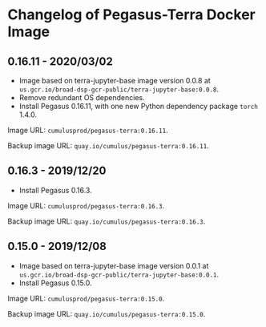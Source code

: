 # Changelog of Pegasus-Terra Docker Image

## 0.16.11 - 2020/03/02

* Image based on terra-jupyter-base image version 0.0.8 at ``us.gcr.io/broad-dsp-gcr-public/terra-jupyter-base:0.0.8``.
* Remove redundant OS dependencies.
* Install Pegasus 0.16.11, with one new Python dependency package ``torch`` 1.4.0.

Image URL: ``cumulusprod/pegasus-terra:0.16.11``.

Backup image URL: ``quay.io/cumulus/pegasus-terra:0.16.11``.

## 0.16.3 - 2019/12/20

* Install Pegasus 0.16.3.

Image URL: ``cumulusprod/pegasus-terra:0.16.3``.

Backup image URL: ``quay.io/cumulus/pegasus-terra:0.16.3``.

## 0.15.0 - 2019/12/08

* Image based on terra-jupyter-base image version 0.0.1 at ``us.gcr.io/broad-dsp-gcr-public/terra-jupyter-base:0.0.1``.
* Install Pegasus 0.15.0.

Image URL: ``cumulusprod/pegasus-terra:0.15.0``. 

Backup image URL: ``quay.io/cumulus/pegasus-terra:0.15.0``.